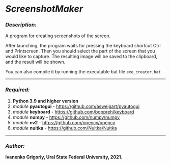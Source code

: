 # _ScreenshotMaker_

### _Description:_

A program for creating screenshots of the screen.

After launching, the program waits for pressing the keyboard shortcut Ctrl and Printscreen. Then you should select the part of the screen that you would like to capture. The resulting image will be saved to the clipboard, and the result will be shown.

You can also compile it by running the executable bat file `exe_creator.bat`

---

### _Required:_
1. **Python 3.9 and higher version**
2. _module_ **pyautogui** - https://github.com/asweigart/pyautogui
3. _module_ **keyboard** - https://github.com/boppreh/keyboard
4. _module_ **numpy** - https://github.com/numpy/numpy
5. _module_ **cv2** - https://github.com/opencv/opencv
6. _module_ **nuitka** - https://github.com/Nuitka/Nuitka

---

### _Author:_ 

**Ivanenko Grigoriy, Ural State Federal University, 2021.**
